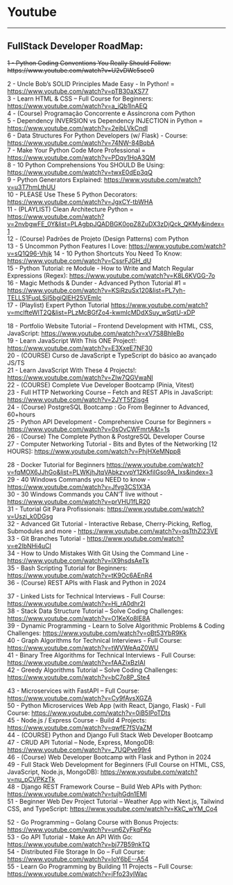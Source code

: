 # Youtube
---
## FullStack Developer RoadMap:
<span style="text-decoration: line-through; display: block; width: 100%;">
1 - Python Coding Conventions You Really Should Follow: https://www.youtube.com/watch?v=U2vDWc5sce0
</span>

<!-- Python Dev -->
2 - Uncle Bob’s SOLID Principles Made Easy - In Python! = https://www.youtube.com/watch?v=pTB30aXS77<br>
3 - Learn HTML & CSS – Full Course for Beginners: https://www.youtube.com/watch?v=a_iQb1lnAEQ<br>
4 - (Course) Programação Concorrente e Assíncrona com Python<br>
5 - Dependency INVERSION vs Dependency INJECTION in Python = https://www.youtube.com/watch?v=2ejbLVkCndI<br>
6 - Data Structures For Python Developers (w/ Flask) - Course: https://www.youtube.com/watch?v=74NW-84BqbA<br>
7 - Make Your Python Code More Professional = https://www.youtube.com/watch?v=PDqy1HoA3QM <br>
8 - 10 Python Comprehensions You SHOULD Be Using: https://www.youtube.com/watch?v=twxE0dEp3qQ<br>
9 - Python Generators Explained: https://www.youtube.com/watch?v=u3T7hmLthUU<br>
10 - PLEASE Use These 5 Python Decorators: https://www.youtube.com/watch?v=JgxCY-tbWHA<br>
11 - (PLAYLIST) Clean Architecture Python = https://www.youtube.com/watch?v=2nvbgwFE_0Y&list=PLAgbpJQADBGK0opZ8ZuDX3zDjQck_QKMy&index=1<br>
12 - (Course) Padrões de Projeto (Design Patterns) com Python<br>
13 - 5 Uncommon Python Features I Love: https://www.youtube.com/watch?v=sQ1Q96-Vhjk
14 - 10 Python Shortcuts You Need To Know: https://www.youtube.com/watch?v=CssrFJGH_dU<br>
15 - Python Tutorial: re Module - How to Write and Match Regular Expressions (Regex): https://www.youtube.com/watch?v=K8L6KVGG-7o <br>
16 - Magic Methods & Dunder - Advanced Python Tutorial #1 = https://www.youtube.com/watch?v=KSiRzuSx120&list=PL7yh-TELLS1FuqLSjl5bgiQIEH25VEmIc<br>
17 - (Playlist) Expert Python Tutorial https://www.youtube.com/watch?v=mclfteWlT2Q&list=PLzMcBGfZo4-kwmIcMDdXSuy_wSqtU-xDP<br>

<!-- Web Dev -->
18 - Portfolio Website Tutorial – Frontend Development with HTML, CSS, JavaScript: https://www.youtube.com/watch?v=xV7S8BhIeBo<br>
19 - Learn JavaScript With This ONE Project!:  https://www.youtube.com/watch?v=E3XxeE7NF30<br>
20 - (COURSE) Curso de JavaScript e TypeScript do básico ao avançado JS/TS<br>
21 - Learn JavaScript With These 4 Projects!: https://www.youtube.com/watch?v=ZIw7QGVwaNI<br>
22 - (COURSE) Complete Vue Developer Bootcamp (Pinia, Vitest)<br>
23 - Full HTTP Networking Course – Fetch and REST APIs in JavaScript: https://www.youtube.com/watch?v=2JYT5f2isg4<br>
24 - (Course) PostgreSQL Bootcamp : Go From Beginner to Advanced, 60+hours<br>
25 - Python API Development - Comprehensive Course for Beginners = https://www.youtube.com/watch?v=0sOvCWFmrtA&t=1s<br>
26 - (Course) The Complete Python & PostgreSQL Developer Course<br>
27 - Computer Networking Tutorial - Bits and Bytes of the Networking [12 HOURS]: https://www.youtube.com/watch?v=PhjHXeMNpp8<br>

<!-- Dev Ops -->
28 - Docker Tutorial for Beginners https://www.youtube.com/watch?v=fqMOX6JJhGo&list=PLWKjhJtqVAbkzvvpY12KkfiIGso9A_Ixs&index=3<br>
29 - 40 Windows Commands you NEED to know - https://www.youtube.com/watch?v=Jfvg3CS1X3A<br>
30 - 30 Windows Commands you CAN’T live without - https://www.youtube.com/watch?v=prVHU1fLR20<br>
31 - Tutorial Git Para Profissionais: https://www.youtube.com/watch?v=Uszj_k0DGsg<br>
32 - Advanced Git Tutorial - Interactive Rebase, Cherry-Picking, Reflog, Submodules and more - https://www.youtube.com/watch?v=qsTthZi23VE<br>
33 - Git Branches Tutorial - https://www.youtube.com/watch?v=e2IbNHi4uCI<br>
34 - How to Undo Mistakes With Git Using the Command Line - https://www.youtube.com/watch?v=lX9hsdsAeTk<br>
35 - Bash Scripting Tutorial for Beginners: https://www.youtube.com/watch?v=tK9Oc6AEnR4<br>
36 - (Course) REST APIs with Flask and Python in 2024<br>

<!-- Dev Puzzles -->
37 - Linked Lists for Technical Interviews - Full Course: https://www.youtube.com/watch?v=Hj_rA0dhr2I<br>
38 - Stack Data Structure Tutorial – Solve Coding Challenges: https://www.youtube.com/watch?v=O1KeXo8lE8A<br>
39 - Dynamic Programming - Learn to Solve Algorithmic Problems & Coding Challenges: https://www.youtube.com/watch?v=oBt53YbR9Kk<br>
40 - Graph Algorithms for Technical Interviews - Full Course: https://www.youtube.com/watch?v=tWVWeAqZ0WU<br>
41 - Binary Tree Algorithms for Technical Interviews - Full Course: https://www.youtube.com/watch?v=fAAZixBzIAI<br>
42 - Greedy Algorithms Tutorial – Solve Coding Challenges: https://www.youtube.com/watch?v=bC7o8P_Ste4<br>

<!-- Web Dev Projects -->
43 - Microservices with FastAPI – Full Course: https://www.youtube.com/watch?v=Cy9fAvsXGZA<br>
50 - Python Microservices Web App (with React, Django, Flask) - Full Course: https://www.youtube.com/watch?v=0iB5IPoTDts<br>
45 - Node.js / Express Course - Build 4 Projects: https://www.youtube.com/watch?v=qwfE7fSVaZM<br>
44 - (COURSE) Python and Django Full Stack Web Developer Bootcamp<br>
47 - CRUD API Tutorial – Node, Express, MongoDB: https://www.youtube.com/watch?v=_7UQPve99r4<br>
46 - (Course) Web Developer Bootcamp with Flask and Python in 2024<br>
49 - Full Stack Web Development for Beginners (Full Course on HTML, CSS, JavaScript, Node.js, MongoDB): https://www.youtube.com/watch?v=nu_pCVPKzTk<br>
48 - Django REST Framework Course – Build Web APIs with Python: https://www.youtube.com/watch?v=tujhGdn1EMI <br>
51 - Beginner Web Dev Project Tutorial – Weather App with Next.js, Tailwind CSS, and TypeScript: https://www.youtube.com/watch?v=KkC_wYM_Co4<br>

<!-- Go Dev -->
52 - Go Programming – Golang Course with Bonus Projects: https://www.youtube.com/watch?v=un6ZyFkqFKo<br>
53 - Go API Tutorial - Make An API With Go: https://www.youtube.com/watch?v=bj77B59nkTQ<br>
54 - Distributed File Storage In Go – Full Course: https://www.youtube.com/watch?v=IoY6bE--A54<br>
55 - Learn Go Programming by Building 11 Projects – Full Course: https://www.youtube.com/watch?v=jFfo23yIWac<br>
